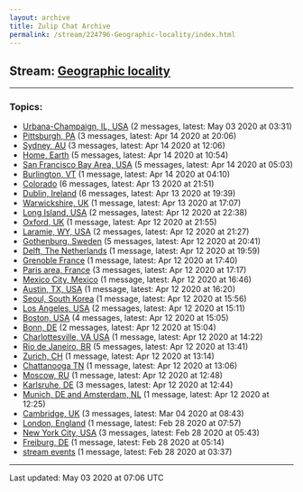 ```yaml
---
layout: archive
title: Zulip Chat Archive
permalink: /stream/224796-Geographic-locality/index.html
---
```


## Stream: [Geographic locality](https://leanprover-community.github.io/archive/stream/224796-Geographic-locality/index.html)
---

### Topics:

* [Urbana-Champaign, IL, USA](topic/Urbana-Champaign.2C.20IL.2C.20USA.html) (2 messages, latest: May 03 2020 at 03:31)
* [Pittsburgh, PA](topic/Pittsburgh.2C.20PA.html) (3 messages, latest: Apr 14 2020 at 20:06)
* [Sydney, AU](topic/Sydney.2C.20AU.html) (3 messages, latest: Apr 14 2020 at 12:06)
* [Home, Earth](topic/Home.2C.20Earth.html) (5 messages, latest: Apr 14 2020 at 10:54)
* [San Francisco Bay Area, USA](topic/San.20Francisco.20Bay.20Area.2C.20USA.html) (5 messages, latest: Apr 14 2020 at 05:03)
* [Burlington, VT](topic/Burlington.2C.20VT.html) (1 message, latest: Apr 14 2020 at 04:10)
* [Colorado](topic/Colorado.html) (6 messages, latest: Apr 13 2020 at 21:51)
* [Dublin, Ireland](topic/Dublin.2C.20Ireland.html) (6 messages, latest: Apr 13 2020 at 19:39)
* [Warwickshire, UK](topic/Warwickshire.2C.20UK.html) (1 message, latest: Apr 13 2020 at 17:07)
* [Long Island, USA](topic/Long.20Island.2C.20USA.html) (2 messages, latest: Apr 12 2020 at 22:38)
* [Oxford, UK](topic/Oxford.2C.20UK.html) (1 message, latest: Apr 12 2020 at 21:55)
* [Laramie, WY, USA](topic/Laramie.2C.20WY.2C.20USA.html) (2 messages, latest: Apr 12 2020 at 21:27)
* [Gothenburg, Sweden](topic/Gothenburg.2C.20Sweden.html) (5 messages, latest: Apr 12 2020 at 20:41)
* [Delft, The Netherlands](topic/Delft.2C.20The.20Netherlands.html) (1 message, latest: Apr 12 2020 at 19:59)
* [Grenoble France](topic/Grenoble.20France.html) (1 message, latest: Apr 12 2020 at 17:40)
* [Paris area, France](topic/Paris.20area.2C.20France.html) (3 messages, latest: Apr 12 2020 at 17:17)
* [Mexico City, Mexico](topic/Mexico.20City.2C.20Mexico.html) (1 message, latest: Apr 12 2020 at 16:46)
* [Austin, TX, USA](topic/Austin.2C.20TX.2C.20USA.html) (1 message, latest: Apr 12 2020 at 16:20)
* [Seoul, South Korea](topic/Seoul.2C.20South.20Korea.html) (1 message, latest: Apr 12 2020 at 15:56)
* [Los Angeles, USA](topic/Los.20Angeles.2C.20USA.html) (2 messages, latest: Apr 12 2020 at 15:11)
* [Boston, USA](topic/Boston.2C.20USA.html) (4 messages, latest: Apr 12 2020 at 15:05)
* [Bonn, DE](topic/Bonn.2C.20DE.html) (2 messages, latest: Apr 12 2020 at 15:04)
* [Charlottesville, VA USA](topic/Charlottesville.2C.20VA.20USA.html) (1 message, latest: Apr 12 2020 at 14:22)
* [Rio de Janeiro, BR](topic/Rio.20de.20Janeiro.2C.20BR.html) (5 messages, latest: Apr 12 2020 at 13:41)
* [Zurich, CH](topic/Zurich.2C.20CH.html) (1 message, latest: Apr 12 2020 at 13:14)
* [Chattanooga TN](topic/Chattanooga.20TN.html) (1 message, latest: Apr 12 2020 at 13:06)
* [Moscow, RU](topic/Moscow.2C.20RU.html) (1 message, latest: Apr 12 2020 at 12:48)
* [Karlsruhe, DE](topic/Karlsruhe.2C.20DE.html) (3 messages, latest: Apr 12 2020 at 12:44)
* [Munich, DE and Amsterdam, NL](topic/Munich.2C.20DE.20and.20Amsterdam.2C.20NL.html) (1 message, latest: Apr 12 2020 at 12:25)
* [Cambridge, UK](topic/Cambridge.2C.20UK.html) (3 messages, latest: Mar 04 2020 at 08:43)
* [London, England](topic/London.2C.20England.html) (1 message, latest: Feb 28 2020 at 07:57)
* [New York City, USA](topic/New.20York.20City.2C.20USA.html) (3 messages, latest: Feb 28 2020 at 05:43)
* [Freiburg, DE](topic/Freiburg.2C.20DE.html) (1 message, latest: Feb 28 2020 at 05:14)
* [stream events](topic/stream.20events.html) (1 message, latest: Feb 28 2020 at 03:37)

<hr><p>Last updated: May 03 2020 at 07:06 UTC</p>